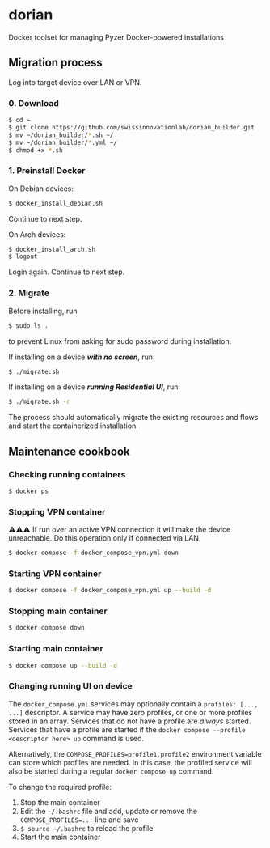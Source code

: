 
# dorian

Docker toolset for managing Pyzer Docker-powered installations

## Migration process

Log into target device over LAN or VPN.

### 0. Download

```sh
$ cd ~
$ git clone https://github.com/swissinnovationlab/dorian_builder.git
$ mv ~/dorian_builder/*.sh ~/
$ mv ~/dorian_builder/*.yml ~/
$ chmod +x *.sh
```

### 1. Preinstall Docker

On Debian devices:

```sh
$ docker_install_debian.sh
```
Continue to next step.

On Arch devices:
```sh
$ docker_install_arch.sh
$ logout
```
Login again.
Continue to next step.

### 2. Migrate

Before installing, run

```sh
$ sudo ls .
```

to prevent Linux from asking for sudo password during installation.

If installing on a device _**with no screen**_, run:

```sh
$ ./migrate.sh
```

If installing on a device _**running Residential UI**_, run:

```sh
$ ./migrate.sh -r
```

The process should automatically migrate the existing resources and flows and start the containerized installation.

## Maintenance cookbook

### Checking running containers

```sh
$ docker ps
```

### Stopping VPN container

⚠⚠⚠ If run over an active VPN connection it will make the device unreachable.
Do this operation only if connected via LAN.

```sh
$ docker compose -f docker_compose_vpn.yml down
```

### Starting VPN container

```sh
$ docker compose -f docker_compose_vpn.yml up --build -d
```

### Stopping main container

```sh
$ docker compose down
```

### Starting main container

```sh
$ docker compose up --build -d
```

### Changing running UI on device

The `docker_compose.yml` services may optionally contain a `profiles: [..., ...]` descriptor.
A service may have zero profiles, or one or more profiles stored in an array.
Services that do not have a profile are _always_ started.
Services that have a profile are started if the `docker compose --profile <descriptor here> up` command is used.

Alternatively, the `COMPOSE_PROFILES=profile1,profile2` environment variable can store which profiles are needed.
In this case, the profiled service will also be started during a regular `docker compose up` command.

To change the required profile:

1. Stop the main container
2. Edit the `~/.bashrc` file and add, update or remove the `COMPOSE_PROFILES=...` line and save
3. `$ source ~/.bashrc` to reload the profile
4. Start the main container
